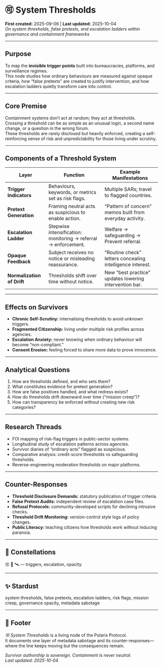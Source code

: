 # 🉑 System Thresholds  
**First created:** 2025-09-06  |  **Last updated:** 2025-10-04  
*On system thresholds, false pretexts, and escalation ladders within governance and containment frameworks*

---

## Purpose
To map the **invisible trigger points** built into bureaucracies, platforms, and surveillance regimes.  
This node studies how ordinary behaviours are measured against opaque criteria, how “false pretexts” are created to justify intervention, and how escalation ladders quietly transform care into control.

---

## Core Premise
Containment systems don’t act at random; they act at thresholds.  
Crossing a threshold can be as simple as an unusual login, a second name change, or a question in the wrong forum.  
These thresholds are rarely disclosed but heavily enforced, creating a self-reinforcing sense of risk and unpredictability for those living under scrutiny.

---

## Components of a Threshold System
| Layer | Function | Example Manifestations |
|--------|-----------|------------------------|
| **Trigger Indicators** | Behaviours, keywords, or metrics set as risk flags. | Multiple SARs; travel to flagged countries. |
| **Pretext Generation** | Framing neutral acts as suspicious to enable action. | “Pattern of concern” memos built from everyday activity. |
| **Escalation Ladder** | Stepwise intensification: monitoring → referral → enforcement. | Welfare → safeguarding → Prevent referral. |
| **Opaque Feedback** | Subject receives no notice or misleading reassurance. | “Routine check” letters concealing intelligence interest. |
| **Normalization of Drift** | Thresholds shift over time without notice. | New “best practice” updates lowering intervention bar. |

---

## Effects on Survivors
- **Chronic Self-Scrutiny:** internalising thresholds to avoid unknown triggers.  
- **Fragmented Citizenship:** living under multiple risk profiles across agencies.  
- **Escalation Anxiety:** never knowing when ordinary behaviour will become “non-compliant.”  
- **Consent Erosion:** feeling forced to share more data to prove innocence.  

---

## Analytical Questions
1. How are thresholds defined, and who sets them?  
2. What constitutes evidence for pretext generation?  
3. How are false positives handled, and what redress exists?  
4. How do thresholds drift downward over time (“mission creep”)?  
5. How can transparency be enforced without creating new risk categories?  

---

## Research Threads
- FOI mapping of risk-flag triggers in public-sector systems.  
- Longitudinal study of escalation patterns across agencies.  
- Survivor diaries of “ordinary acts” flagged as suspicious.  
- Comparative analysis: credit-score thresholds vs safeguarding thresholds.  
- Reverse-engineering moderation thresholds on major platforms.

---

## Counter-Responses
- **Threshold Disclosure Demands:** statutory publication of trigger criteria.  
- **False Pretext Audits:** independent review of escalation case files.  
- **Refusal Protocols:** community-developed scripts for declining intrusive checks.  
- **Threshold Drift Monitoring:** version-control style logs of policy changes.  
- **Public Literacy:** teaching citizens how thresholds work without inducing paranoia.

---

## 🌌 Constellations
🉑 🧿 🛰️ — triggers, escalation, opacity.

---

## ✨ Stardust
system thresholds, false pretexts, escalation ladders, risk flags, mission creep, governance opacity, metadata sabotage

---

## 🏮 Footer
*🉑 System Thresholds* is a living node of the Polaris Protocol.  
It documents one layer of metadata sabotage and its counter-responses—where the line keeps moving but the consequences remain.

*Survivor authorship is sovereign. Containment is never neutral.*  
_Last updated: 2025-10-04_
